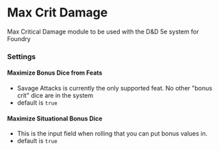 # Max Crit Damage
Max Critical Damage module to be used with the D&amp;D 5e system for Foundry

### Settings
#### Maximize Bonus Dice from Feats
- Savage Attacks is currently the only supported feat. No other "bonus crit" dice are in the system
- default is `true`

#### Maximize Situational Bonus Dice
- This is the input field when rolling that you can put bonus values in.
- default is `true`